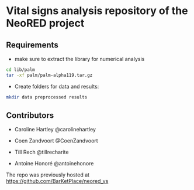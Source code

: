 # Vital signs analysis repository of the NeoRED project

## Requirements
- make sure to extract the library for numerical analysis
```bash
cd lib/palm
tar -xf palm/palm-alpha119.tar.gz
```

- Create folders for data and results:
```bash
mkdir data preprocessed results
```


## Contributors

- Caroline Hartley @carolinehartley

- Coen Zandvoort @CoenZandvoort

- Till Rech @tillrecharite

- Antoine Honoré @antoinehonore

The repo was previously hosted at https://github.com/BarKetPlace/neored_vs
